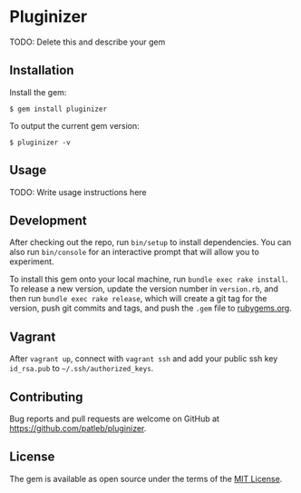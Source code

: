 # Pluginizer

TODO: Delete this and describe your gem

## Installation

Install the gem:

    $ gem install pluginizer

To output the current gem version:

    $ pluginizer -v

## Usage

TODO: Write usage instructions here

## Development

After checking out the repo, run `bin/setup` to install dependencies. You can also run `bin/console` for an interactive prompt that will allow you to experiment.

To install this gem onto your local machine, run `bundle exec rake install`. To release a new version, update the version number in `version.rb`, and then run `bundle exec rake release`, which will create a git tag for the version, push git commits and tags, and push the `.gem` file to [rubygems.org](https://rubygems.org).

## Vagrant

After `vagrant up`, connect with `vagrant ssh` and add your public ssh key `id_rsa.pub` to `~/.ssh/authorized_keys`.

## Contributing

Bug reports and pull requests are welcome on GitHub at https://github.com/patleb/pluginizer.

## License

The gem is available as open source under the terms of the [MIT License](http://opensource.org/licenses/MIT).
